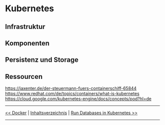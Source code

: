 # Kubernetes

## Infrastruktur

## Komponenten

## Persistenz und Storage

## Ressourcen

https://jaxenter.de/der-steuermann-fuers-containerschiff-65844
https://www.redhat.com/de/topics/containers/what-is-kubernetes
https://cloud.google.com/kubernetes-engine/docs/concepts/pod?hl=de

---

[<< Docker](2_docker.md) | [Inhaltsverzeichnis](inhaltsverzeichnis.md) | [Run Databases in Kubernetes >>](4_dbInK8s.md)

---
